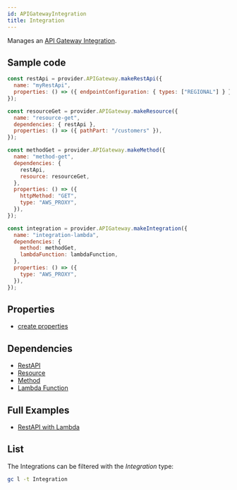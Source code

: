 ```yaml
---
id: APIGatewayIntegration
title: Integration
---
```


Manages an [API Gateway Integration](https://console.aws.amazon.com/apigateway/main/apis).

## Sample code

```js
const restApi = provider.APIGateway.makeRestApi({
  name: "myRestApi",
  properties: () => ({ endpointConfiguration: { types: ["REGIONAL"] } }),
});

const resourceGet = provider.APIGateway.makeResource({
  name: "resource-get",
  dependencies: { restApi },
  properties: () => ({ pathPart: "/customers" }),
});

const methodGet = provider.APIGateway.makeMethod({
  name: "method-get",
  dependencies: {
    restApi,
    resource: resourceGet,
  },
  properties: () => ({
    httpMethod: "GET",
    type: "AWS_PROXY",
  }),
});

const integration = provider.APIGateway.makeIntegration({
  name: "integration-lambda",
  dependencies: {
    method: methodGet,
    lambdaFunction: lambdaFunction,
  },
  properties: () => ({
    type: "AWS_PROXY",
  }),
});
```

## Properties

- [create properties](https://docs.aws.amazon.com/AWSJavaScriptSDK/latest/AWS/APIGateway.html#putIntegration-property)

## Dependencies

- [RestAPI](./APIGatewayRestApi)
- [Resource](./APIGatewayResource)
- [Method](./APIGatewayMethod)
- [Lambda Function](../Lambda/LambdaFunction)

## Full Examples

- [RestAPI with Lambda](https://github.com/grucloud/grucloud/tree/main/examples/aws/api-gateway/restapi-lambda)

## List

The Integrations can be filtered with the _Integration_ type:

```sh
gc l -t Integration
```

```txt

```
